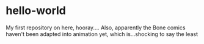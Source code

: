 # hello-world
My first repository on here, hooray....
Also, apparently the Bone comics haven't been adapted into animation yet, which is...shocking to say the least
